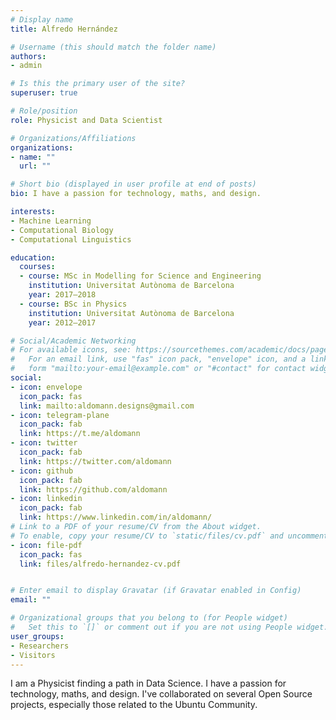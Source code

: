 ```yaml
---
# Display name
title: Alfredo Hernández

# Username (this should match the folder name)
authors:
- admin

# Is this the primary user of the site?
superuser: true

# Role/position
role: Physicist and Data Scientist

# Organizations/Affiliations
organizations:
- name: ""
  url: ""

# Short bio (displayed in user profile at end of posts)
bio: I have a passion for technology, maths, and design.

interests:
- Machine Learning
- Computational Biology
- Computational Linguistics

education:
  courses:
  - course: MSc in Modelling for Science and Engineering
    institution: Universitat Autònoma de Barcelona
    year: 2017–2018
  - course: BSc in Physics
    institution: Universitat Autònoma de Barcelona
    year: 2012–2017

# Social/Academic Networking
# For available icons, see: https://sourcethemes.com/academic/docs/page-builder/#icons
#   For an email link, use "fas" icon pack, "envelope" icon, and a link in the
#   form "mailto:your-email@example.com" or "#contact" for contact widget.
social:
- icon: envelope
  icon_pack: fas
  link: mailto:aldomann.designs@gmail.com
- icon: telegram-plane
  icon_pack: fab
  link: https://t.me/aldomann
- icon: twitter
  icon_pack: fab
  link: https://twitter.com/aldomann
- icon: github
  icon_pack: fab
  link: https://github.com/aldomann
- icon: linkedin
  icon_pack: fab
  link: https://www.linkedin.com/in/aldomann/
# Link to a PDF of your resume/CV from the About widget.
# To enable, copy your resume/CV to `static/files/cv.pdf` and uncomment the lines below.
- icon: file-pdf
  icon_pack: fas
  link: files/alfredo-hernandez-cv.pdf


# Enter email to display Gravatar (if Gravatar enabled in Config)
email: ""

# Organizational groups that you belong to (for People widget)
#   Set this to `[]` or comment out if you are not using People widget.
user_groups:
- Researchers
- Visitors
---
```


I am a Physicist finding a path in Data Science. I have a passion for technology, maths, and design. I've collaborated on several Open Source projects, especially those related to the Ubuntu Community.
